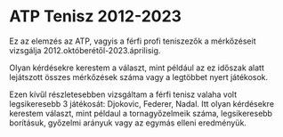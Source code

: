 # ATP Tenisz 2012-2023

Ez az elemzés az ATP, vagyis a férfi profi teniszezők a mérkőzéseit vizsgálja 2012.októberétől-2023.áprilisig.

Olyan kérdésekre kerestem a választ, mint például az ez időszak alatt lejátszott összes mérkőzések száma vagy a legtöbbet nyert játékosok.

Ezen kívűl részletesebben vizsgáltam a férfi tenisz valaha volt legsikeresebb 3 játékosát: Djokovic, Federer, Nadal. Itt olyan kérdésekre kerestem választ, mint példaul a tornagyőzelmeik száma, legsikeresebb borításuk, győzelmi arányuk vagy az egymás elleni eredményük.
